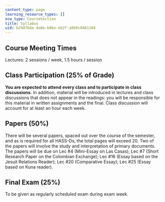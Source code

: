 ```yaml
---
content_type: page
learning_resource_types: []
ocw_type: CourseSection
title: Syllabus
uid: b29d7b4e-4e8e-b0be-eb2f-a9b9c0461184
---
```


Course Meeting Times
--------------------

Lectures: 2 sessions / week, 1.5 hours / session

Class Participation (25% of Grade)
----------------------------------

**You are expected to attend every class and to participate in class discussions.** In addition, material will be introduced in lectures and class discussions that does not appear in the readings: you will be responsible for this material in written assignments and the final. Class discussion will account for at least an hour each week.

Papers (50%)
------------

There will be several papers, spaced out over the course of the semester, and as is required for all HASS-Ds, the total pages will exceed 20. Two of the papers will involve the study and interpretation of primary documents. The papers will be due on Lec #4 (Mini-Essay on Las Casas); Lec #7 (Short Research Paper on the Colombian Exchange); Lec #16 (Essay based on the Jesuit Relations Reader); Lec #20 (Comparative Essay); Lec #25 (Essay based on Kuna reader).

Final Exam (25%)
----------------

To be given as regularly scheduled exam during exam week.